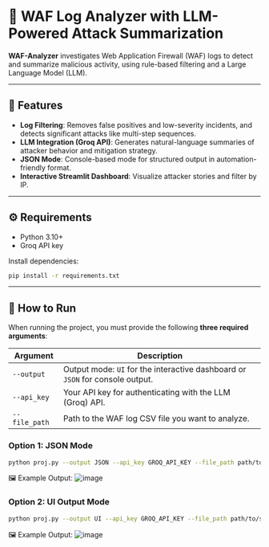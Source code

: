 # 🔐 WAF Log Analyzer with LLM-Powered Attack Summarization

**WAF-Analyzer** investigates Web Application Firewall (WAF) logs to detect and summarize malicious activity, using rule-based filtering and a Large Language Model (LLM).

---

## 📌 Features
- **Log Filtering**: Removes false positives and low-severity incidents, and detects significant attacks like multi-step sequences.
- **LLM Integration (Groq API)**: Generates natural-language summaries of attacker behavior and mitigation strategy.
- **JSON Mode**: Console-based mode for structured output in automation-friendly format.
- **Interactive Streamlit Dashboard**: Visualize attacker stories and filter by IP.

---

## ⚙️ Requirements
- Python 3.10+
- Groq API key

Install dependencies:
```bash
pip install -r requirements.txt
```

---

## 🚀 How to Run

When running the project, you must provide the following **three required arguments**:

| Argument       | Description                                                                 |
|----------------|-----------------------------------------------------------------------------|
| `--output`     | Output mode: `UI` for the interactive dashboard or `JSON` for console output. |
| `--api_key`    | Your API key for authenticating with the LLM (Groq) API.                    |
| `--file_path`  | Path to the WAF log CSV file you want to analyze.

### Option 1: JSON Mode
```bash
python proj.py --output JSON --api_key GROQ_API_KEY --file_path path/to/security_events.csv
```
🖼 Example Output:
![image](https://github.com/user-attachments/assets/8ac94162-4302-4913-8e9f-d8df915fd499)


### Option 2: UI Output Mode
```bash
python proj.py --output UI --api_key GROQ_API_KEY --file_path path/to/security_events.csv
```
🖼 Example Output:
![image](https://github.com/user-attachments/assets/f08eea90-16f1-4148-bcc6-19c90f956b9f)
